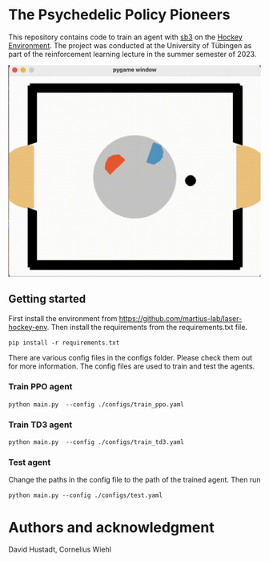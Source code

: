 # The Psychedelic Policy Pioneers
This repository contains code to train an agent with [sb3](https://github.com/DLR-RM/stable-baselines3) on the [Hockey Environment](https://github.com/martius-lab/laser-hockey-env). The project was conducted at the University of Tübingen as part of the reinforcement learning lecture in the summer semester of 2023. 

![](notebooks/final.gif)

## Getting started
First install the environment from https://github.com/martius-lab/laser-hockey-env. Then install the requirements from the requirements.txt file.
```
pip install -r requirements.txt
```

There are various config files in the configs folder. Please check them out for more information. The config files are used to train and test the agents.
### Train PPO agent
```
python main.py  --config ./configs/train_ppo.yaml
```
### Train TD3 agent
```
python main.py  --config ./configs/train_td3.yaml
```
### Test agent
Change the paths in the config file to the path of the trained agent. Then run
```
python main.py --config ./configs/test.yaml
```



# Authors and acknowledgment
David Hustadt, Cornelius Wiehl